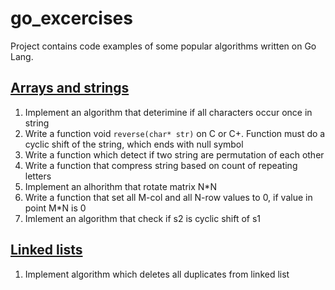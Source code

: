 # go_excercises
Project contains code examples of some popular algorithms written on Go Lang.
## [Arrays and strings](https://github.com/yuriymayorov/go_utils/wiki/Arrays-and-strings)
1. Implement an algorithm that deterimine if all characters occur once in string
2. Write a function void `reverse(char* str)` on C or C+. Function must do a cyclic shift of the string, which ends with null symbol
3. Write a function which detect if two string are permutation of each other
4. Write a function that compress string based on count of repeating letters
5. Implement an alhorithm that rotate matrix N*N
6. Write a function that set all M-col and all N-row values to 0, if value in point M*N is 0 
7. Imlement an algorithm that check if s2 is cyclic shift of s1
## [Linked lists](https://github.com/yuriymayorov/go_excercises/wiki/Linked-lists)
1. Implement algorithm which deletes all duplicates from linked list